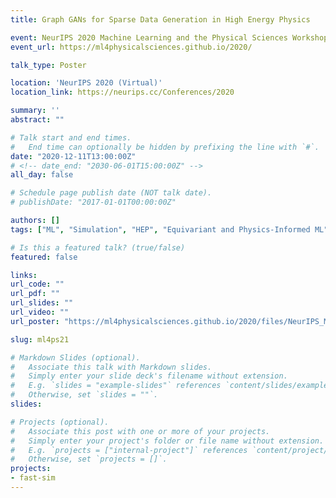 ```yaml
---
title: Graph GANs for Sparse Data Generation in High Energy Physics

event: NeurIPS 2020 Machine Learning and the Physical Sciences Workshop
event_url: https://ml4physicalsciences.github.io/2020/

talk_type: Poster

location: 'NeurIPS 2020 (Virtual)'
location_link: https://neurips.cc/Conferences/2020

summary: ''
abstract: ""

# Talk start and end times.
#   End time can optionally be hidden by prefixing the line with `#`.
date: "2020-12-11T13:00:00Z"
# <!-- date_end: "2030-06-01T15:00:00Z" -->
all_day: false

# Schedule page publish date (NOT talk date).
# publishDate: "2017-01-01T00:00:00Z"

authors: []
tags: ["ML", "Simulation", "HEP", "Equivariant and Physics-Informed ML"]

# Is this a featured talk? (true/false)
featured: false

links:
url_code: ""
url_pdf: ""
url_slides: ""
url_video: ""
url_poster: "https://ml4physicalsciences.github.io/2020/files/NeurIPS_ML4PS_2020_104_poster.pdf"

slug: ml4ps21

# Markdown Slides (optional).
#   Associate this talk with Markdown slides.
#   Simply enter your slide deck's filename without extension.
#   E.g. `slides = "example-slides"` references `content/slides/example-slides.md`.
#   Otherwise, set `slides = ""`.
slides:

# Projects (optional).
#   Associate this post with one or more of your projects.
#   Simply enter your project's folder or file name without extension.
#   E.g. `projects = ["internal-project"]` references `content/project/deep-learning/index.md`.
#   Otherwise, set `projects = []`.
projects:
- fast-sim
---
```

